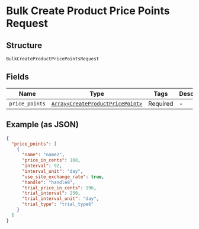 
# Bulk Create Product Price Points Request

## Structure

`BulkCreateProductPricePointsRequest`

## Fields

| Name | Type | Tags | Description |
|  --- | --- | --- | --- |
| `price_points` | [`Array<CreateProductPricePoint>`](../../doc/models/create-product-price-point.md) | Required | - |

## Example (as JSON)

```json
{
  "price_points": [
    {
      "name": "name2",
      "price_in_cents": 108,
      "interval": 92,
      "interval_unit": "day",
      "use_site_exchange_rate": true,
      "handle": "handle8",
      "trial_price_in_cents": 196,
      "trial_interval": 250,
      "trial_interval_unit": "day",
      "trial_type": "trial_type6"
    }
  ]
}
```

